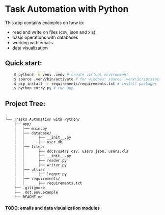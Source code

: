 # Task Automation with Python

This app contains examples on how to:

- read and write on files (csv, json and xls)
- basic operations with databases
- working with emails
- data visualization

## Quick start:

```bash
    $ python3 -m venv .venv # create virtual environment
    $ source .venv/bin/activate # for windows: source .venv\Scripts\activate
    $ pip install -r requirements/requirements.txt # install packages
    $ python entry.py # run app
```

## Project Tree:

```bash
.
└── Trasks Automation with Python/
    ├── app/
    │   ├── main.py
    │   ├── database/
    │   │      ├── __init__.py
    │   │      ├── user.db
    │   ├── files/
    │   │      ├── docs/users.csv, users.json, users.xls
    │   │      ├── __init__.py
    │   │      ├── reader.py
    │   │      ├── writer.py
    │   ├── utlis/
    │   │      ├── logger.py
    │   ├── requirements/
    │   │      ├── requirements.txt
    ├── .gitignore
    ├── .dot.env.example
    └── README.md
```

#### TODO: emails and data visualization modules
